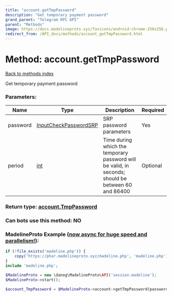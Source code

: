 ```yaml
---
title: "account.getTmpPassword"
description: "Get temporary payment password"
grand_parent: "Telegram RPC API"
parent: "Methods"
image: https://docs.madelineproto.xyz/favicons/android-chrome-256x256.png
redirect_from: /API_docs/methods/account_getTmpPassword.html
---
```

# Method: account.getTmpPassword
[Back to methods index](index.html)



Get temporary payment password

### Parameters:

| Name     |    Type       | Description | Required |
|----------|---------------|-------------|----------|
|password|[InputCheckPasswordSRP](/API_docs/types/InputCheckPasswordSRP.html) | SRP password parameters | Yes|
|period|[int](/API_docs/types/int.html) | Time during which the temporary password will be valid, in seconds; should be between 60 and 86400 | Optional|


### Return type: [account.TmpPassword](/API_docs/types/account.TmpPassword.html)

### Can bots use this method: **NO**


### MadelineProto Example ([now async for huge speed and parallelism!](https://docs.madelineproto.xyz/docs/ASYNC.html)):


```php
if (!file_exists('madeline.php')) {
    copy('https://phar.madelineproto.xyz/madeline.php', 'madeline.php');
}
include 'madeline.php';

$MadelineProto = new \danog\MadelineProto\API('session.madeline');
$MadelineProto->start();

$account_TmpPassword = $MadelineProto->account->getTmpPassword(password: $InputCheckPasswordSRP, period: $int, );
```

